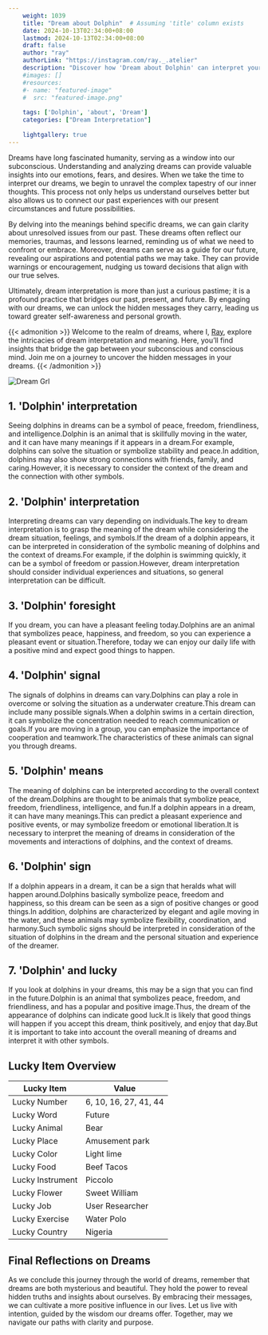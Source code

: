```yaml
---
    weight: 1039
    title: "Dream about Dolphin"  # Assuming 'title' column exists
    date: 2024-10-13T02:34:00+08:00
    lastmod: 2024-10-13T02:34:00+08:00
    draft: false
    author: "ray"
    authorLink: "https://instagram.com/ray._.atelier"
    description: "Discover how 'Dream about Dolphin' can interpret your future and uncover its significant meanings in your life."
    #images: []
    #resources:
    #- name: "featured-image"
    #  src: "featured-image.png"
    
    tags: ['Dolphin', 'about', 'Dream']
    categories: ["Dream Interpretation"]
    
    lightgallery: true
---
```

    
Dreams have long fascinated humanity, serving as a window into our subconscious. Understanding and analyzing dreams can provide valuable insights into our emotions, fears, and desires. When we take the time to interpret our dreams, we begin to unravel the complex tapestry of our inner thoughts. This process not only helps us understand ourselves better but also allows us to connect our past experiences with our present circumstances and future possibilities.

By delving into the meanings behind specific dreams, we can gain clarity about unresolved issues from our past. These dreams often reflect our memories, traumas, and lessons learned, reminding us of what we need to confront or embrace. Moreover, dreams can serve as a guide for our future, revealing our aspirations and potential paths we may take. They can provide warnings or encouragement, nudging us toward decisions that align with our true selves.

Ultimately, dream interpretation is more than just a curious pastime; it is a profound practice that bridges our past, present, and future. By engaging with our dreams, we can unlock the hidden messages they carry, leading us toward greater self-awareness and personal growth.

{{< admonition >}}
Welcome to the realm of dreams, where I, [Ray](https://instagram.com/ray._.atelier), explore the intricacies of dream interpretation and meaning. Here, you’ll find insights that bridge the gap between your subconscious and conscious mind. Join me on a journey to uncover the hidden messages in your dreams.
{{< /admonition >}}

![Dream Grl](https://cdn.pixabay.com/photo/2017/11/02/03/35/gothic-2910057_1280.jpg "Dream Grl")

## 1. 'Dolphin' interpretation
Seeing dolphins in dreams can be a symbol of peace, freedom, friendliness, and intelligence.Dolphin is an animal that is skillfully moving in the water, and it can have many meanings if it appears in a dream.For example, dolphins can solve the situation or symbolize stability and peace.In addition, dolphins may also show strong connections with friends, family, and caring.However, it is necessary to consider the context of the dream and the connection with other symbols.

## 2. 'Dolphin' interpretation
Interpreting dreams can vary depending on individuals.The key to dream interpretation is to grasp the meaning of the dream while considering the dream situation, feelings, and symbols.If the dream of a dolphin appears, it can be interpreted in consideration of the symbolic meaning of dolphins and the context of dreams.For example, if the dolphin is swimming quickly, it can be a symbol of freedom or passion.However, dream interpretation should consider individual experiences and situations, so general interpretation can be difficult.

## 3. 'Dolphin' foresight
If you dream, you can have a pleasant feeling today.Dolphins are an animal that symbolizes peace, happiness, and freedom, so you can experience a pleasant event or situation.Therefore, today we can enjoy our daily life with a positive mind and expect good things to happen.

## 4. 'Dolphin' signal
The signals of dolphins in dreams can vary.Dolphins can play a role in overcome or solving the situation as a underwater creature.This dream can include many possible signals.When a dolphin swims in a certain direction, it can symbolize the concentration needed to reach communication or goals.If you are moving in a group, you can emphasize the importance of cooperation and teamwork.The characteristics of these animals can signal you through dreams.

## 5. 'Dolphin' means
The meaning of dolphins can be interpreted according to the overall context of the dream.Dolphins are thought to be animals that symbolize peace, freedom, friendliness, intelligence, and fun.If a dolphin appears in a dream, it can have many meanings.This can predict a pleasant experience and positive events, or may symbolize freedom or emotional liberation.It is necessary to interpret the meaning of dreams in consideration of the movements and interactions of dolphins, and the context of dreams.

## 6. 'Dolphin' sign
If a dolphin appears in a dream, it can be a sign that heralds what will happen around.Dolphins basically symbolize peace, freedom and happiness, so this dream can be seen as a sign of positive changes or good things.In addition, dolphins are characterized by elegant and agile moving in the water, and these animals may symbolize flexibility, coordination, and harmony.Such symbolic signs should be interpreted in consideration of the situation of dolphins in the dream and the personal situation and experience of the dreamer.

## 7. 'Dolphin' and lucky
If you look at dolphins in your dreams, this may be a sign that you can find in the future.Dolphin is an animal that symbolizes peace, freedom, and friendliness, and has a popular and positive image.Thus, the dream of the appearance of dolphins can indicate good luck.It is likely that good things will happen if you accept this dream, think positively, and enjoy that day.But it is important to take into account the overall meaning of dreams and interpret it with other symbols.

## Lucky Item Overview
| Lucky Item          | Value              |
|---------------|--------------------|
| Lucky Number        | 6, 10, 16, 27, 41, 44  |
| Lucky Word          | Future |
| Lucky Animal        | Bear |
| Lucky Place         | Amusement park     |
| Lucky Color         | Light lime     |
| Lucky Food          | Beef Tacos      |
| Lucky Instrument    | Piccolo |
| Lucky Flower        | Sweet William    |
| Lucky Job           | User Researcher       |
| Lucky Exercise      | Water Polo  |
| Lucky Country       | Nigeria    |


##  Final Reflections on Dreams

As we conclude this journey through the world of dreams, remember that dreams are both mysterious and beautiful. They hold the power to reveal hidden truths and insights about ourselves. By embracing their messages, we can cultivate a more positive influence in our lives. Let us live with intention, guided by the wisdom our dreams offer. Together, may we navigate our paths with clarity and purpose.
